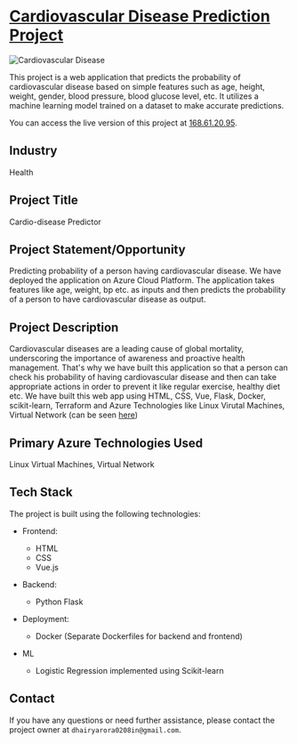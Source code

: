 # [Cardiovascular Disease Prediction Project](http://168.61.20.95)

![Cardiovascular Disease](https://i.imgur.com/kgu7nKj.gif)

This project is a web application that predicts the probability of cardiovascular disease based on simple features such as age, height, weight, gender, blood pressure, blood glucose level, etc. It utilizes a machine learning model trained on a dataset to make accurate predictions.

You can access the live version of this project at [168.61.20.95](http://168.61.20.95).

## Industry
Health

## Project Title
Cardio-disease Predictor

## Project Statement/Opportunity
Predicting probability of a person having cardiovascular disease. We have deployed the application on Azure Cloud Platform. The application takes features like age, weight, bp etc. as inputs and then predicts the probability of a person to have cardiovascular disease as output.

## Project Description
Cardiovascular diseases are a leading cause of global mortality, underscoring the importance of awareness and proactive health management. That's why we have built this application so that a person can check his probability of having cardiovascular disease and then can take appropriate actions in order to prevent it like regular exercise, healthy diet etc. We have built this web app using HTML, CSS, Vue, Flask, Docker, scikit-learn, Terraform and Azure Technologies like Linux Virutal Machines, Virtual Network (can be seen [here](https://github.com/Dhairya-Arora01/Cardio-disease-predictor/blob/bb46a482328306e785741bafff1d75e7c081deca/infra/main.tf#L21))

## Primary Azure Technologies Used
Linux Virtual Machines, Virtual Network

## Tech Stack

The project is built using the following technologies:

- Frontend:
  - HTML
  - CSS
  - Vue.js

- Backend:
  - Python Flask

- Deployment:
  - Docker (Separate Dockerfiles for backend and frontend)

- ML
  - Logistic Regression implemented using Scikit-learn


## Contact

If you have any questions or need further assistance, please contact the project owner at `dhairyarora0208in@gmail.com`.
